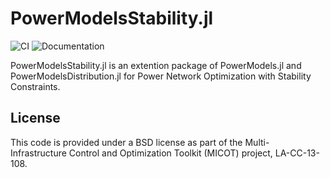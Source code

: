 # PowerModelsStability.jl

![CI](https://github.com/lanl-ansi/PowerModelsStability.jl/workflows/CI/badge.svg) ![Documentation](https://github.com/lanl-ansi/PowerModelsStability.jl/workflows/Documentation/badge.svg)

PowerModelsStability.jl is an extention package of PowerModels.jl and PowerModelsDistribution.jl for Power Network Optimization with Stability Constraints.

## License

This code is provided under a BSD license as part of the Multi-Infrastructure Control and Optimization Toolkit (MICOT) project, LA-CC-13-108.
